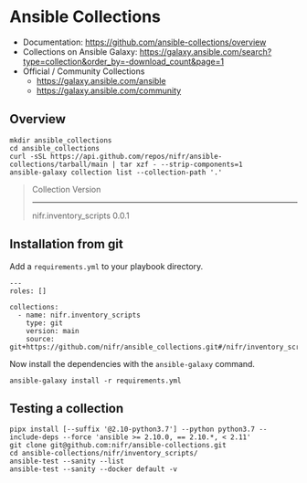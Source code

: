 # Ansible Collections

* Documentation: https://github.com/ansible-collections/overview
* Collections on Ansible Galaxy: https://galaxy.ansible.com/search?type=collection&order_by=-download_count&page=1
* Official / Community Collections
    * https://galaxy.ansible.com/ansible
    * https://galaxy.ansible.com/community

## Overview 

```
mkdir ansible_collections
cd ansible_collections
curl -sSL https://api.github.com/repos/nifr/ansible-collections/tarball/main | tar xzf - --strip-components=1
ansible-galaxy collection list --collection-path '.'
```

> Collection             Version
> ---------------------- -------
> nifr.inventory_scripts 0.0.1

## Installation from git

Add a `requirements.yml` to your playbook directory.

```
---
roles: []

collections:
  - name: nifr.inventory_scripts
    type: git
    version: main
    source: git+https://github.com/nifr/ansible_collections.git#/nifr/inventory_scripts/
```

Now install the dependencies with the `ansible-galaxy` command.

```
ansible-galaxy install -r requirements.yml
```

## Testing a collection

```
pipx install [--suffix '@2.10-python3.7'] --python python3.7 --include-deps --force 'ansible >= 2.10.0, == 2.10.*, < 2.11'
git clone git@github.com:nifr/ansible-collections.git
cd ansible-collections/nifr/inventory_scripts/
ansible-test --sanity --list
ansible-test --sanity --docker default -v
```
